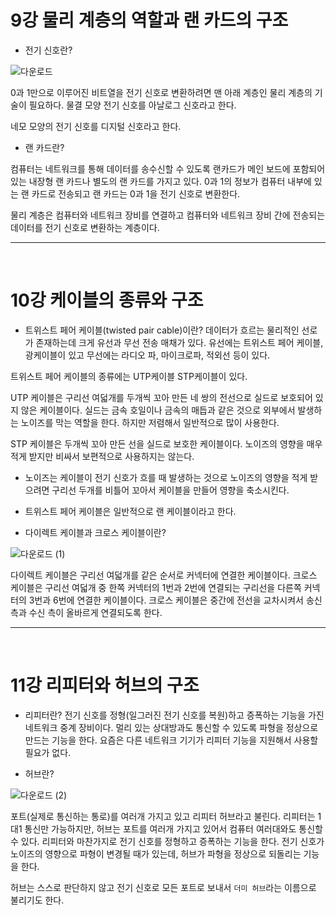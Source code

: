 # 9강 물리 계층의 역할과 랜 카드의 구조

- 전기 신호란?

![다운로드](https://user-images.githubusercontent.com/81137234/133370805-07999019-560e-42dd-bc3a-5ace7204b396.png)

0과 1만으로 이루어진 비트열을 전기 신호로 변환하려면 맨 아래 계층인 물리 계층의 기술이 필요하다. 물결 모양 전기 신호를 아날로그 신호라고 한다.

네모 모양의 전기 신호를 디지털 신호라고 한다.

- 랜 카드란?

컴퓨터는 네트워크를 통해 데이터를 송수신할 수 있도록 랜카드가 메인 보드에 포함되어 있는 내장형 랜 카드나 별도의 랜 카드를 가지고 있다. 0과 1의 정보가 컴퓨터 내부에 있는 랜 카드로 전송되고 랜 카드는 0과 1을 전기 신호로 변환한다.

물리 계층은 컴퓨터와 네트워크 장비를 연결하고 컴퓨터와 네트워크 장비 간에 전송되는 데이터를 전기 신호로 변환하는 계층이다.

---

<br>

# 10강 케이블의 종류와 구조

- 트위스트 페어 케이블(twisted pair cable)이란?
데이터가 흐르는 물리적인 선로가 존재하는데 크게 유선과 무선 전송 매채가 있다. 유선에는 트위스트 페어 케이블, 광케이블이 있고 무선에는 라디오 파, 마이크로파, 적외선 등이 있다.

트위스트 페어 케이블의 종류에는 UTP케이블 STP케이블이 있다.

UTP 케이블은 구리선 여덟개를 두개씩 꼬아 만든 네 쌍의 전선으로 실드로 보호되어 있지 않은 케이블이다. 실드는 금속 호일이나 금속의 매듭과 같은 것으로 외부에서 발생하는 노이즈를 막는 역할을 한다. 하지만 저렴해서 일반적으로 많이 사용한다.

STP 케이블은 두개씩 꼬아 만든 선을 실드로 보호한 케이블이다. 노이즈의 영향을 매우 적게 받지만 비싸서 보편적으로 사용하지는 않는다.

* 노이즈는 케이블이 전기 신호가 흐를 때 발생하는 것으로 노이즈의 영향을 적게 받으려면 구리선 두개를 비틀어 꼬아서 케이블을 만들어 영향을 축소시킨다.

* 트위스트 페어 케이블은 일반적으로 랜 케이블이라고 한다.

- 다이렉트 케이블과 크로스 케이블이란?

![다운로드 (1)](https://user-images.githubusercontent.com/81137234/133371652-39bcc081-3aac-426a-bd14-a229648c7e23.png)

다이렉트 케이블은 구리선 여덟개를 같은 순서로 커넥터에 연결한 케이블이다. 크로스 케이블은 구리선 여덟개 중 한쪽 커넥터의 1번과 2번에 연결되는 구리선을 다른쪽 커넥터의 3번과 6번에 연결한 케이블이다. 크로스 케이블은 중간에 전선을 교차시켜서 송신 측과 수신 측이 올바르게 연결되도록 한다.

---

<br>

# 11강 리피터와 허브의 구조

- 리피터란?
전기 신호를 정형(일그러진 전기 신호를 복원)하고 증폭하는 기능을 가진 네트워크 중계 장비이다. 멀리 있는 상대방과도 통신할 수 있도록 파형을 정상으로 만드는 기능을 한다. 요즘은 다른 네트워크 기기가 리피터 기능을 지원해서 사용할 필요가 없다.

- 허브란?

![다운로드 (2)](https://user-images.githubusercontent.com/81137234/133372112-96cb834e-1e69-4123-89cf-cfa2802cd3dc.png)

포트(실제로 통신하는 통로)를 여러개 가지고 있고 리피터 허브라고 불린다. 리피터는 1대1 통신만 가능하지만, 허브는 포트를 여러개 가지고 있어서 컴퓨터 여러대와도 통신할 수 있다. 리피터와 마찬가지로 전기 신호를 정형하고 증폭하는 기능을 한다. 전기 신호가 노이즈의 영향으로 파형이 변경될 때가 있는데, 허브가 파형을 정상으로 되돌리는 기능을 한다.

허브는 스스로 판단하지 않고 전기 신호로 모든 포트로 보내서 `더미 허브`라는 이름으로 불리기도 한다.